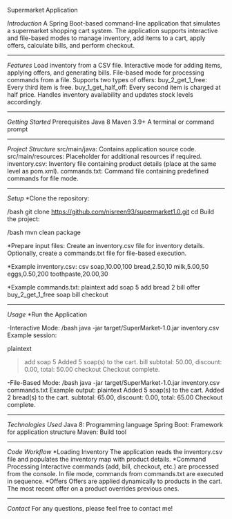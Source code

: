 Supermarket Application

*Introduction*
A Spring Boot-based command-line application that simulates a supermarket shopping cart system. The application supports interactive and file-based modes to manage inventory, add items to a cart, apply offers, calculate bills, and perform checkout.

------------------------------------------------------------------------------------

*Features*
Load inventory from a CSV file.
Interactive mode for adding items, applying offers, and generating bills.
File-based mode for processing commands from a file.
Supports two types of offers:
buy_2_get_1_free: Every third item is free.
buy_1_get_half_off: Every second item is charged at half price.
Handles inventory availability and updates stock levels accordingly.

------------------------------------------------------------------------------------

*Getting Started*
Prerequisites
Java 8
Maven 3.9+
A terminal or command prompt

------------------------------------------------------------------------------------

*Project Structure*
src/main/java: Contains application source code.
src/main/resources: Placeholder for additional resources if required.
inventory.csv: Inventory file containing product details (place at the same level as pom.xml).
commands.txt: Command file containing predefined commands for file mode.

------------------------------------------------------------------------------------

*Setup*
*Clone the repository:

/bash
git clone https://github.com/nisreen93/supermarket1.0.git
cd <file location>
Build the project:

/bash
mvn clean package

*Prepare input files:
Create an inventory.csv file for inventory details.
Optionally, create a commands.txt file for file-based execution.

*Example inventory.csv:
csv
soap,10.00,100
bread,2.50,10
milk,5.00,50
eggs,0.50,200
toothpaste,20.00,30

*Example commands.txt:
plaintext
add soap 5
add bread 2
bill
offer buy_2_get_1_free soap
bill
checkout

------------------------------------------------------------------------------------

*Usage*
*Run the Application

-Interactive Mode:
/bash
java -jar target/SuperMarket-1.0.jar inventory.csv
Example session:

plaintext
> add soap 5
Added 5 soap(s) to the cart.
> bill
subtotal: 50.00, discount: 0.00, total: 50.00
> checkout
Checkout complete.

-File-Based Mode:
/bash
java -jar target/SuperMarket-1.0.jar inventory.csv commands.txt
Example output:
plaintext
Added 5 soap(s) to the cart.
Added 2 bread(s) to the cart.
subtotal: 65.00, discount: 0.00, total: 65.00
Checkout complete.

------------------------------------------------------------------------------------

*Technologies Used*
Java 8: Programming language
Spring Boot: Framework for application structure
Maven: Build tool

------------------------------------------------------------------------------------

*Code Workflow*
*Loading Inventory
The application reads the inventory.csv file and populates the inventory map with product details.
*Command Processing
Interactive commands (add, bill, checkout, etc.) are processed from the console.
In file mode, commands from commands.txt are executed in sequence.
*Offers
Offers are applied dynamically to products in the cart.
The most recent offer on a product overrides previous ones.

------------------------------------------------------------------------------------

*Contact*
For any questions, please feel free to contact me!
